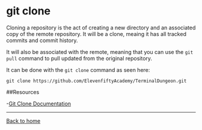 # git clone

Cloning a repository is the act of creating a new directory and an associated copy of the remote repository. It will be a clone, meaing it has all tracked commits and commit history.

It will also be associated with the remote, meaning that you can use the `git pull` command to pull updated from the original repository.

It can be done with the `git clone` command as seen here:

```
git clone https://github.com/ElevenfiftyAcademy/TerminalDungeon.git
```

##Resources

-[Git Clone Documentation](https://git-scm.com/docs/git-clone)

---

[Back to home](../README.md)